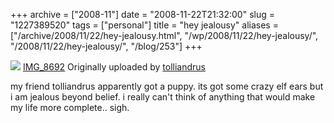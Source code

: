 +++
archive = ["2008-11"]
date = "2008-11-22T21:32:00"
slug = "1227389520"
tags = ["personal"]
title = "hey jealousy"
aliases = ["/archive/2008/11/22/hey-jealousy.html", "/wp/2008/11/22/hey-jealousy/", "/2008/11/22/hey-jealousy/", "/blog/253"]
+++

[![][1]][2] [IMG_8692][3] Originally uploaded by [tolliandrus][4]

my friend tolliandrus apparently got a puppy. its got some crazy elf ears
but i am jealous beyond belief. i really can't think of anything that
would make my life more complete.. sigh.

[1]: http://farm4.static.flickr.com/3251/3048642675_ff4635c69b_m.jpg
[2]: http://www.flickr.com/photos/tolliandrus/3048642675/ (photo sharing)
[3]: http://www.flickr.com/photos/tolliandrus/3048642675/
[4]: http://www.flickr.com/people/tolliandrus/

